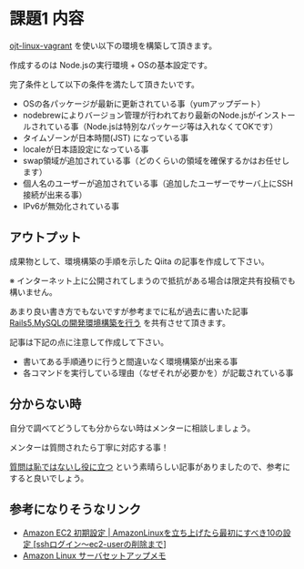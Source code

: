 # 課題1 内容

[ojt-linux-vagrant](https://github.com/keita-nishimoto/ojt-linux-vagrant) を使い以下の環境を構築して頂きます。

作成するのは Node.jsの実行環境 + OSの基本設定です。

完了条件として以下の条件を満たして頂きたいです。

- OSの各パッケージが最新に更新されている事（yumアップデート）
- nodebrewによりバージョン管理が行われており最新のNode.jsがインストールされている事（Node.jsは特別なパッケージ等は入れなくてOKです）
- タイムゾーンが日本時間(JST) になっている事
- localeが日本語設定になっている事
- swap領域が追加されている事（どのくらいの領域を確保するかはお任せします）
- 個人名のユーザーが追加されている事（追加したユーザーでサーバ上にSSH接続が出来る事）
- IPv6が無効化されている事

## アウトプット

成果物として、環境構築の手順を示した Qiita の記事を作成して下さい。

※ インターネット上に公開されてしまうので抵抗がある場合は限定共有投稿でも構いません。

あまり良い書き方でもないですが参考までに私が過去に書いた記事 [Rails5,MySQLの開発環境構築を行う](https://qiita.com/keita-nishimoto/items/b19bf134ff76e6e579eb) を共有させて頂きます。

記事は下記の点に注意して作成して下さい。

- 書いてある手順通りに行うと間違いなく環境構築が出来る事
- 各コマンドを実行している理由（なぜそれが必要かを）が記載されている事

## 分からない時

自分で調べてどうしても分からない時はメンターに相談しましょう。

メンターは質問されたら丁寧に対応する事！

[質問は恥ではないし役に立つ](https://qiita.com/seki_uk/items/4001423b3cd3db0dada7) という素晴らしい記事がありましたので、参考にすると良いでしょう。

## 参考になりそうなリンク

- [Amazon EC2 初期設定 | AmazonLinuxを立ち上げたら最初にすべき10の設定 [sshログイン〜ec2-userの削除まで]
](http://www.carameltrip.com/entry/20170112/1484222151)
- [Amazon Linux サーバセットアップメモ](https://qiita.com/Ping/items/09deb80a0be86d5e3145)

